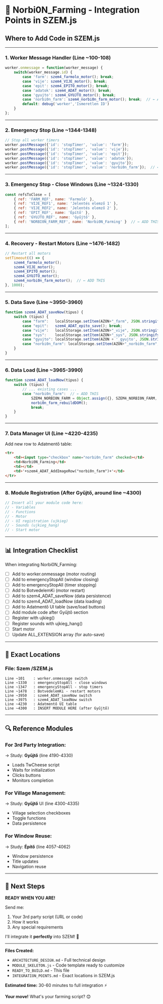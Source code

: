 # 🔧 Norbi0N_Farming - Integration Points in SZEM.js

## Where to Add Code in SZEM.js

---

### **1. Worker Message Handler** (Line ~100-108)

```javascript
worker.onmessage = function(worker_message) {
    switch(worker_message.id) {
        case 'farm': szem4_farmolo_motor(); break;
        case 'vije': szem4_VIJE_motor(); break;
        case 'epit': szem4_EPITO_motor(); break;
        case 'adatok': szem4_ADAT_motor(); break;
        case 'gyujto': szem4_GYUJTO_motor(); break;
        case 'norbi0n_farm': szem4_norbi0n_farm_motor(); break;  // ← ADD THIS
        default: debug('worker','Ismeretlen ID')
    }
};
```

---

### **2. Emergency Stop** (Line ~1344-1348)

```javascript
// Stop all worker timers
worker.postMessage({'id': 'stopTimer', 'value': 'farm'});
worker.postMessage({'id': 'stopTimer', 'value': 'vije'});
worker.postMessage({'id': 'stopTimer', 'value': 'epit'});
worker.postMessage({'id': 'stopTimer', 'value': 'adatok'});
worker.postMessage({'id': 'stopTimer', 'value': 'gyujto'});
worker.postMessage({'id': 'stopTimer', 'value': 'norbi0n_farm'});  // ← ADD THIS
```

---

### **3. Emergency Stop - Close Windows** (Line ~1324-1330)

```javascript
const refsToClose = [
    { ref: 'FARM_REF', name: 'Farmoló' },
    { ref: 'VIJE_REF1', name: 'Jelentés elemző 1' },
    { ref: 'VIJE_REF2', name: 'Jelentés elemző 2' },
    { ref: 'EPIT_REF', name: 'Építő' },
    { ref: 'GYUJTO_REF', name: 'Gyűjtő' },
    { ref: 'NORBI0N_FARM_REF', name: 'Norbi0N_Farming' }  // ← ADD THIS
];
```

---

### **4. Recovery - Restart Motors** (Line ~1476-1482)

```javascript
// Restart all motors
setTimeout(() => {
    szem4_farmolo_motor();
    szem4_VIJE_motor();
    szem4_EPITO_motor();
    szem4_GYUJTO_motor();
    szem4_norbi0n_farm_motor();  // ← ADD THIS
}, 1000);
```

---

### **5. Data Save** (Line ~3950-3960)

```javascript
function szem4_ADAT_saveNow(tipus) {
    switch (tipus) {
        case "farm":   localStorage.setItem(AZON+"_farm", JSON.stringify(SZEM4_FARM)); break;
        case "epit":   szem4_ADAT_epito_save(); break;
        case "vije":   localStorage.setItem(AZON+"_vije", JSON.stringify(SZEM4_VIJE)); break;
        case "sys":    localStorage.setItem(AZON+"_sys", JSON.stringify(SZEM4_SETTINGS)); break;
        case "gyujto": localStorage.setItem(AZON + '_gyujto', JSON.stringify(SZEM4_GYUJTO)); break;
        case "norbi0n_farm": localStorage.setItem(AZON+"_norbi0n_farm", JSON.stringify(SZEM4_NORBI0N_FARM)); break;  // ← ADD THIS
    }
}
```

---

### **6. Data Load** (Line ~3965-3990)

```javascript
function szem4_ADAT_loadNow(tipus) {
    switch (tipus) {
        // ... existing cases ...
        case "norbi0n_farm":  // ← ADD THIS
            SZEM4_NORBI0N_FARM = Object.assign({}, SZEM4_NORBI0N_FARM, dataObj);
            norbi0n_farm_rebuildDOM();
            break;
    }
}
```

---

### **7. Data Manager UI** (Line ~4220-4235)

Add new row to Adatmentő table:

```html
<tr>
    <td><input type="checkbox" name="norbi0n_farm" checked></td>
    <td>Norbi0N_Farming</td>
    <td></td>
    <td>'+szem4_ADAT_AddImageRow("norbi0n_farm")+'</td>
</tr>
```

---

### **8. Module Registration** (After Gyűjtő, around line ~4300)

```javascript
// Insert all your module code here:
// - Variables
// - Functions
// - Motor
// - UI registration (ujkieg)
// - Sounds (ujkieg_hang)
// - Start motor
```

---

## 📊 Integration Checklist

When integrating Norbi0N_Farming:

- [ ] Add to worker.onmessage (motor routing)
- [ ] Add to emergencyStopAll (window closing)
- [ ] Add to emergencyStopAll (timer stopping)
- [ ] Add to BotvedelemKi (motor restart)
- [ ] Add to szem4_ADAT_saveNow (data persistence)
- [ ] Add to szem4_ADAT_loadNow (data loading)
- [ ] Add to Adatmentő UI table (save/load buttons)
- [ ] Add module code after Gyűjtő section
- [ ] Register with ujkieg()
- [ ] Register sounds with ujkieg_hang()
- [ ] Start motor
- [ ] Update ALL_EXTENSION array (for auto-save)

---

## 🎨 Exact Locations

### **File: Szem /SZEM.js**

```
Line ~101    : worker.onmessage switch
Line ~1330   : emergencyStopAll - close windows
Line ~1347   : emergencyStopAll - stop timers
Line ~1478   : BotvedelemKi - restart motors
Line ~3950   : szem4_ADAT_saveNow switch
Line ~3975   : szem4_ADAT_loadNow switch
Line ~4230   : Adatmentő UI table
Line ~4300   : INSERT MODULE HERE (after Gyűjtő)
```

---

## 🔍 Reference Modules

### **For 3rd Party Integration:**
→ Study: **Gyűjtő** (line 4190-4330)
- Loads TwCheese script
- Waits for initialization
- Clicks buttons
- Monitors completion

### **For Village Management:**
→ Study: **Gyűjtő** UI (line 4300-4335)
- Village selection checkboxes
- Toggle functions
- Data persistence

### **For Window Reuse:**
→ Study: **Építő** (line 4057-4062)
- Window persistence
- Title updates
- Navigation reuse

---

## 🎯 Next Steps

**READY WHEN YOU ARE!**

Send me:
1. Your 3rd party script (URL or code)
2. How it works
3. Any special requirements

I'll integrate it **perfectly** into SZEM! 🚀

---

**Files Created:**
- `ARCHITECTURE_DESIGN.md` - Full technical design
- `MODULE_SKELETON.js` - Code template ready to customize
- `READY_TO_BUILD.md` - This file
- `INTEGRATION_POINTS.md` - Exact locations in SZEM.js

**Estimated time:** 30-60 minutes to full integration ⚡

**Your move!** What's your farming script? 😊

